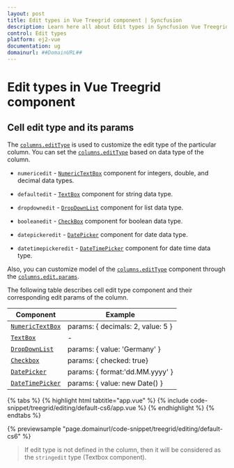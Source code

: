 ```yaml
---
layout: post
title: Edit types in Vue Treegrid component | Syncfusion
description: Learn here all about Edit types in Syncfusion Vue Treegrid component of Syncfusion Essential JS 2 and more.
control: Edit types 
platform: ej2-vue
documentation: ug
domainurl: ##DomainURL##
---
```


# Edit types in Vue Treegrid component

## Cell edit type and its params

The [`columns.editType`](https://ej2.syncfusion.com/vue/documentation/api/treegrid/column/#edittype) is used to customize the edit type of the particular column.
You can set the [`columns.editType`](https://ej2.syncfusion.com/vue/documentation/api/treegrid/column/#edittype) based on data type of the column.

* `numericedit` - [`NumericTextBox`](../../numerictextbox) component for integers, double, and decimal data types.

* `defaultedit` - [`TextBox`](../../textbox) component for string data type.

* `dropdownedit` - [`DropDownList`](../../drop-down-list) component for list data type.

* `booleanedit` - [`CheckBox`](../../check-box) component for boolean data type.

* `datepickeredit` - [`DatePicker`](../../datepicker) component for date data type.

* `datetimepickeredit` - [`DateTimePicker`](../../datetimepicker) component for date time data type.

Also, you can customize model of the [`columns.editType`](https://ej2.syncfusion.com/vue/documentation/api/treegrid/column/#edittype) component through the [`columns.edit.params`](https://ej2.syncfusion.com/vue/documentation/api/treegrid/column/#edit).

The following table describes cell edit type component and their corresponding edit params of the column.

Component |Example
-----|-----
[`NumericTextBox`](../../numerictextbox) | params: { decimals: 2, value: 5 }
[`TextBox`](../../textbox) | -
[`DropDownList`](../../drop-down-list) | params: { value: 'Germany' }
[`Checkbox`](../../check-box) | params: { checked: true}
[`DatePicker`](../../datepicker) | params: { format:'dd.MM.yyyy' }
[`DateTimePicker`](../../datetimepicker) | params: { value: new Date() }

{% tabs %}
{% highlight html tabtitle="app.vue" %}
{% include code-snippet/treegrid/editing/default-cs6/app.vue %}
{% endhighlight %}
{% endtabs %}
        
{% previewsample "page.domainurl/code-snippet/treegrid/editing/default-cs6" %}

> If edit type is not defined in the column, then it will be considered as the `stringedit` type (Textbox component).